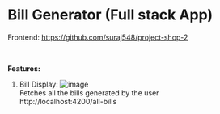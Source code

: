 # Bill Generator (Full stack App)

Frontend: https://github.com/suraj548/project-shop-2

<br/>

**Features:**
1. Bill Display: ![image](https://github.com/suraj548/project-shop/assets/36351346/5f74507b-9abb-406f-9f1e-5a9ed6719f10) <br/>
                 Fetches all the bills generated by the user <br/>
                 http://localhost:4200/all-bills 
                 

 

